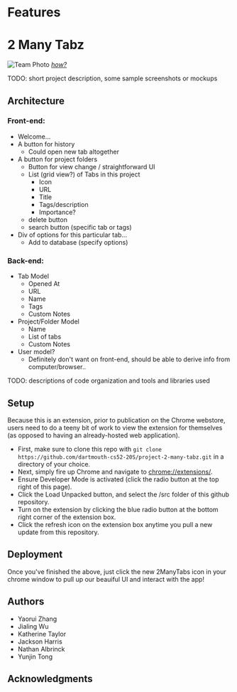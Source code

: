 # Features

# 2 Many Tabz

![Team Photo]()
[*how?*](https://help.github.com/articles/about-readmes/#relative-links-and-image-paths-in-readme-files)

TODO: short project description, some sample screenshots or mockups

## Architecture

### Front-end: 
 * Welcome...
 * A button for history
     * Could open new tab altogether
 * A button for project folders
     * Button for view change / straightforward UI
     * List (grid view?) of Tabs in this project
         * Icon
         * URL
         * Title
         * Tags/description
         * Importance?
     * delete button
     * search button (specific tab or tags)
 * Div of options for this particular tab...
     * Add to database (specify options)
     
### Back-end: 
 * Tab Model
     * Opened At
     * URL
     * Name
     * Tags 
     * Custom Notes
 * Project/Folder Model
     * Name
     * List of tabs
     * Custom Notes
 * User model?
     * Definitely don't want on front-end, should be able to derive info from computer/browser..

TODO:  descriptions of code organization and tools and libraries used

## Setup
Because this is an extension, prior to publication on the Chrome webstore, users need to do a teeny bit of work to view the extension for themselves (as opposed to having an already-hosted web application).
* First, make sure to clone this repo with `git clone https://github.com/dartmouth-cs52-20S/project-2-many-tabz.git` in a directory of your choice. 
* Next, simply fire up Chrome and navigate to [chrome://extensions/](chrome://extensions/). 
* Ensure Developer Mode is activated (click the radio button at the top right of this page).
* Click the Load Unpacked button, and select the /src folder of this github repository.
* Turn on the extension by clicking the blue radio button at the bottom right corner of the extension box.
* Click the refresh icon on the extension box anytime you pull a new update from this repository.

## Deployment
Once you've finished the above, just click the new 2ManyTabs icon in your chrome window to pull up our beauiful UI and interact with the app!


## Authors
* Yaorui Zhang
* Jialing Wu
* Katherine Taylor
* Jackson Harris
* Nathan Albrinck
* Yunjin Tong
## Acknowledgments
